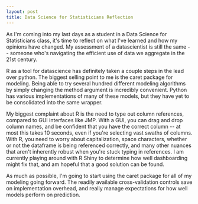 ```yaml
---
layout: post
title: Data Science for Statisticians Reflection
---
```


As I'm coming into my last days as a student in a Data Science for Statisticians class, it's time to reflect on what I've learned and how my opinions have changed.  My assessment of a datascientist is still the same -- someone who's navigating the efficient use of data we aggregate in the 21st century.  

R as a tool for datascience has definitely taken a couple steps in the lead over python.  The biggest selling point to me is the caret package for modeling.  Being able to try several hundred different modeling algorithms by simply changing the method argument is incredibly convenient.  Python has various implementations of many of these models, but they have yet to be consolidated into the same wrapper.

My biggest complaint about R is the need to type out column references, compared to GUI interfaces like JMP.  With a GUI, you can drag and drop column names, and be confident that you have the correct column -- at most this takes 10 seconds, even if you're selecting vast swaths of columns.  With R, you need to worry about capitalization, space characters, whether or not the dataframe is being referenced correctly, and many other nuances that aren't inherently robust when you're stuck typing in references.  I am currently playing around with R Shiny to determine how well dashboarding might fix that, and am hopeful that a good solution can be found.

As much as possible, I'm going to start using the caret package for all of my modeling going forward.  The readily available cross-validation controls save on implementation overhead, and really manage expectations for how well models perform on prediction.
